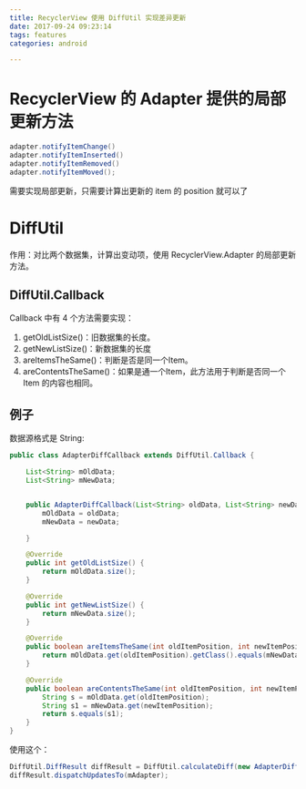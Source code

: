 ```yaml
---
title: RecyclerView 使用 DiffUtil 实现差异更新
date: 2017-09-24 09:23:14
tags: features
categories: android

---
```



# RecyclerView 的 Adapter 提供的局部更新方法

```java
adapter.notifyItemChange()
adapter.notifyItemInserted()
adapter.notifyItemRemoved()
adapter.notifyItemMoved();
```

需要实现局部更新，只需要计算出更新的 item 的 position 就可以了

# DiffUtil

作用：对比两个数据集，计算出变动项，使用 RecyclerView.Adapter 的局部更新方法。


## DiffUtil.Callback


Callback 中有 4 个方法需要实现：

1. getOldListSize()：旧数据集的长度。
2. getNewListSize()：新数据集的长度
3. areItemsTheSame()：判断是否是同一个Item。
4. areContentsTheSame()：如果是通一个Item，此方法用于判断是否同一个 Item 的内容也相同。

## 例子

数据源格式是 String:

```java
public class AdapterDiffCallback extends DiffUtil.Callback {

    List<String> mOldData;
    List<String> mNewData;


    public AdapterDiffCallback(List<String> oldData, List<String> newData) {
        mOldData = oldData;
        mNewData = newData;

    }

    @Override
    public int getOldListSize() {
        return mOldData.size();
    }

    @Override
    public int getNewListSize() {
        return mNewData.size();
    }

    @Override
    public boolean areItemsTheSame(int oldItemPosition, int newItemPosition) {
        return mOldData.get(oldItemPosition).getClass().equals(mNewData.get(newItemPosition).getClass());
    }

    @Override
    public boolean areContentsTheSame(int oldItemPosition, int newItemPosition) {
        String s = mOldData.get(oldItemPosition);
        String s1 = mNewData.get(newItemPosition);
        return s.equals(s1);
    }
}
```

使用这个：

```java
DiffUtil.DiffResult diffResult = DiffUtil.calculateDiff(new AdapterDiffCallback(mNewData, mOldData));
diffResult.dispatchUpdatesTo(mAdapter);
```

